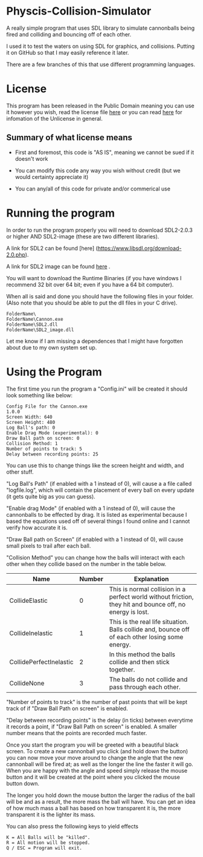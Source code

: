 # Physcis-Collision-Simulator

A really simple program that uses SDL library to simulate cannonballs being fired and colliding and bouncing off of each other.

I used it to test the waters on using SDL for graphics, and collisions. Putting it on GitHub so that I may easily reference it later.

There are a few branches of this that use different programming languages.

# License

This program has been released in the Public Domain meaning you can use it however you wish, read the license file [here](https://github.com/Dragon-Wonder/Physics-Collision-Simulator/blob/master/LICENSE.md) 
or you can read [here](http://unlicense.org) for infomation of the Unlicense in general.

## Summary of what license means

* First and foremost, this code is "AS IS", meaning we cannot be sued if it doesn't work

* You can modify this code any way you wish without credit (but we would certainty appreciate it)

* You can any/all of this code for private and/or commerical use

# Running the program

In order to run the program properly you will need to download SDL2-2.0.3 or higher AND SDL2-image (these are two different libraries). 

A link for SDL2 can be found [here] (https://www.libsdl.org/download-2.0.php).

A link for SDL2 image can be found [here](https://www.libsdl.org/projects/SDL_image/) .

You will want to download the Runtime Binaries (if you have windows I recommend 32 bit over 64 bit; even if you have a 64 bit computer).

When all is said and done you should have the following files in your folder. (Also note that you should be able to put the dll files in your C drive).

```
FolderName\
FolderName\Cannon.exe
FolderName\SDL2.dll
FolderName\SDL2_image.dll
```

Let me know if I am missing a dependences that I might have forgotten about due to my own system set up.

# Using the Program

The first time you run the program a "Config.ini" will be created it should look something like below:

```
Config File for the Cannon.exe
1.0.0
Screen Width: 640
Screen Height: 480
Log Ball's path: 0
Enable Drag Mode (experimental): 0
Draw Ball path on screen: 0
Collision Method: 1
Number of points to track: 5
Delay between recording points: 25
```

You can use this to change things like the screen height and width, and other stuff.

"Log Ball's Path" (if enabled with a 1 instead of 0), will cause a a file called "logfile.log", which will contain the placement of every ball on every update (it gets quite big as you can guess).

"Enable drag Mode" (if enabled with a 1 instead of 0), will cause the cannonballs to be effected by drag. It is listed as experimental because I based the equations used off of several things I found 
online and I cannot verify how accurate it is.

"Draw Ball path on Screen" (if enabled with a 1 instead of 0), will cause small pixels to trail after each ball.

"Collision Method" you can change how the balls will interact with each other when they collide based on the number in the table below.

| Name                    | Number | Explanation                                                                                                |
|-------------------------|--------|------------------------------------------------------------------------------------------------------------|
| CollideElastic          | 0      | This is normal collision in a perfect world without  friction, they hit and bounce off, no energy is lost. |
| CollideInelastic        | 1      | This is the real life situation. Balls collide and,  bounce off of each other losing some energy.          |
| CollidePerfectInelastic | 2      | In this method the balls collide and then stick together.                                                  |
| CollideNone             | 3      | The balls do not collide and pass through each other.                                                      |


"Number of points to track" is the number of past points that will be kept track of if "Draw Ball Path on screen" is enabled.

"Delay between recording points" is the delay (in ticks) between everytime it records a point, if "Draw Ball Path on screen" is enabled.
A smaller number means that the points are recorded much faster.

Once you start the program you will be greeted with a beautiful black screen. To create a new cannonball you click (and hold down the button) 
you can now move your move around to change the angle that the new cannonball will be fired at; as well as the longer the line the faster it will go. 
When you are happy with the angle and speed simply release the mouse button and it will be created at the point where you clicked the mouse button down.

The longer you hold down the mouse button the larger the radius of the ball will be and as a result, the more mass the ball will have. You can get an 
idea of how much mass a ball has based on how transparent it is, the more transparent it is the lighter its mass.

You can also press the following keys to yield effects

```
K = All Balls will be "killed".
R = All motion will be stopped.
Q / ESC = Program will exit.
```
